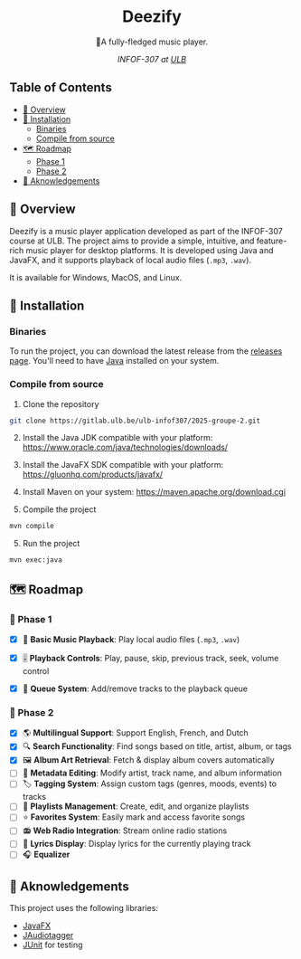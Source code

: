 <div align="center">
  <h1>Deezify</h1>
  <p>🎸A fully-fledged music player.</p>
<p><i>INFOF-307 at <a href="http://ulb.be">ULB</a></i></p>
</div>

## Table of Contents
- [📖 Overview](#-overview)
- [🔧 Installation](#-installation)
   - [Binaries](#binaries)
   - [Compile from source](#compile-from-source)
- [🗺️ Roadmap](#roadmap)
   - [Phase 1](#-phase-1)
   - [Phase 2](#-phase-2)
- [🤝 Aknowledgements](#aknowledgements)

## 📖 Overview
Deezify is a music player application developed as part of the INFOF-307 course at ULB. The project aims to provide a simple, intuitive, and feature-rich music player for desktop platforms.
It is developed using Java and JavaFX, and it supports playback of local audio files (`.mp3`, `.wav`).

It is available for Windows, MacOS, and Linux.


## 🔧 Installation
### Binaries

To run the project, you can download the latest release from the [releases page](https://gitlab.ulb.be/ulb-infof307/2025-groupe-2/-/releases).
You'll need to have [Java](https://www.java.com/en/download/) installed on your system.

### Compile from source

1. Clone the repository

```bash
git clone https://gitlab.ulb.be/ulb-infof307/2025-groupe-2.git
```

2. Install the Java JDK compatible with your platform:
   https://www.oracle.com/java/technologies/downloads/

2. Install the JavaFX SDK compatible with your platform:
   https://gluonhq.com/products/javafx/

3. Install Maven on your system:
   https://maven.apache.org/download.cgi

4. Compile the project

```bash
mvn compile
```

5. Run the project

```bash
mvn exec:java
```

## 🗺️ Roadmap
### 📌 Phase 1
- [x] 🎵 **Basic Music Playback**: Play local audio files (`.mp3`, `.wav`)
- [x] 🎚️ **Playback Controls**: Play, pause, skip, previous track, seek, volume control
- [x] 📌 **Queue System**: Add/remove tracks to the playback queue


### 📌 Phase 2
- [x] 🌎 **Multilingual Support**: Support English, French, and Dutch
- [x] 🔍 **Search Functionality**: Find songs based on title, artist, album, or tags
- [x] 🖼️ **Album Art Retrieval**: Fetch & display album covers automatically
- [ ] 📜 **Metadata Editing**: Modify artist, track name, and album information
- [ ] 🏷️ **Tagging System**: Assign custom tags (genres, moods, events) to tracks
- [ ] 📑 **Playlists Management**: Create, edit, and organize playlists
- [ ] ⭐ **Favorites System**: Easily mark and access favorite songs
- [ ] 📻 **Web Radio Integration**: Stream online radio stations
- [ ] 🎤 **Lyrics Display**: Display lyrics for the currently playing track
- [ ] 🎧 **Equalizer**

## 🤝 Aknowledgements
This project uses the following libraries:
- [JavaFX](https://openjfx.io/)
- [JAudiotagger](https://bitbucket.org/ijabz/jaudiotagger/src/master/)
- [JUnit](https://junit.org/junit5/) for testing